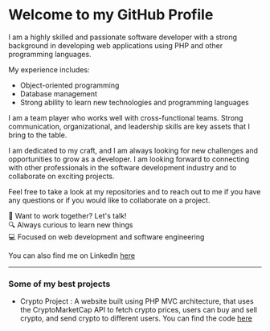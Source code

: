 # Welcome to my GitHub Profile

I am a highly skilled and passionate software developer with a strong background in developing web applications using PHP and other programming languages.

My experience includes:
- Object-oriented programming
- Database management
- Strong ability to learn new technologies and programming languages

I am a team player who works well with cross-functional teams. Strong communication, organizational, and leadership skills are key assets that I bring to the table.

I am dedicated to my craft, and I am always looking for new challenges and opportunities to grow as a developer. I am looking forward to connecting with other professionals in the software development industry and to collaborate on exciting projects.

Feel free to take a look at my repositories and to reach out to me if you have any questions or if you would like to collaborate on a project.

🚀 Want to work together? Let's talk!\
🔍 Always curious to learn new things\
💻 Focused on web development and software engineering

You can also find me on LinkedIn [here](https://www.linkedin.com/in/renars-ozols/)

---

### Some of my best projects

* Crypto Project : A website built using PHP MVC architecture, that uses the CryptoMarketCap API to fetch crypto prices, users can buy and sell crypto, and send crypto to different users. You can find the code [here](https://github.com/renars-ozols/crypto-project)
